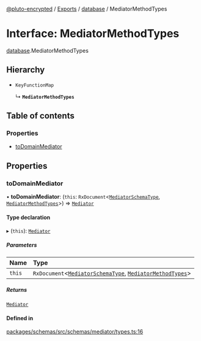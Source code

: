 [@pluto-encrypted](../README.md) / [Exports](../modules.md) / [database](../modules/database-1.md) / MediatorMethodTypes

# Interface: MediatorMethodTypes

[database](../modules/database-1.md).MediatorMethodTypes

## Hierarchy

- `KeyFunctionMap`

  ↳ **`MediatorMethodTypes`**

## Table of contents

### Properties

- [toDomainMediator](database-1.MediatorMethodTypes.md#todomainmediator)

## Properties

### toDomainMediator

• **toDomainMediator**: (`this`: `RxDocument`\<[`MediatorSchemaType`](database-1.MediatorSchemaType.md), [`MediatorMethodTypes`](database-1.MediatorMethodTypes.md)\>) => [`Mediator`](database-1.WALLET_SDK_DOMAIN.Mediator.md)

#### Type declaration

▸ (`this`): [`Mediator`](database-1.WALLET_SDK_DOMAIN.Mediator.md)

##### Parameters

| Name | Type |
| :------ | :------ |
| `this` | `RxDocument`\<[`MediatorSchemaType`](database-1.MediatorSchemaType.md), [`MediatorMethodTypes`](database-1.MediatorMethodTypes.md)\> |

##### Returns

[`Mediator`](database-1.WALLET_SDK_DOMAIN.Mediator.md)

#### Defined in

[packages/schemas/src/schemas/mediator/types.ts:16](https://github.com/atala-community-projects/pluto-encrypted/blob/5df4bd7/packages/schemas/src/schemas/mediator/types.ts#L16)
